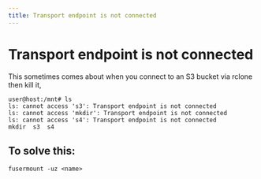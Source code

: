 ```yaml
---
title: Transport endpoint is not connected
---
```


# Transport endpoint is not connected

This sometimes comes about when you connect to an S3 bucket via rclone then kill it,

```shell
user@host:/mnt# ls
ls: cannot access 's3': Transport endpoint is not connected
ls: cannot access 'mkdir': Transport endpoint is not connected
ls: cannot access 's4': Transport endpoint is not connected
mkdir  s3  s4
```

## To solve this:

```shell
fusermount -uz <name>
```
